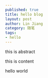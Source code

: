 ```yaml
---
published: true
title: hello blog
layout: post
author: Lin Jiang
category: 随笔
tags: 
- hello
---
```


this is abstract 

<!-- more -->

this is content 

hello world


